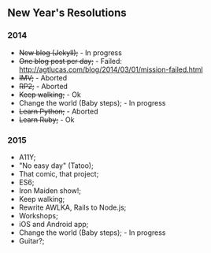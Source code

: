 ## New Year's Resolutions

### 2014

* ~~New blog (Jekyll);~~ - In progress
* ~~One blog post per day;~~ - Failed: http://agtlucas.com/blog/2014/03/01/mission-failed.html
* ~~IMV;~~ - Aborted
* ~~RP2;~~ - Aborted
* ~~Keep walking;~~ - Ok
* Change the world (Baby steps); - In progress
* ~~Learn Python;~~ - Aborted
* ~~Learn Ruby;~~ - Ok

### 2015

* A11Y;
* "No easy day" (Tatoo);
* That comic, that project;
* ES6;
* Iron Maiden show!;
* Keep walking;
* Rewrite AWLKA, Rails to Node.js;
* Workshops;
* iOS and Android app;
* Change the world (Baby steps); - In progress
* Guitar?;
